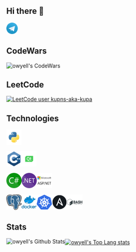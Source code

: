 ## Hi there 👋

<a href="https://t.me/kupns">
  <img alt="kupns"
       width="30px" 
       src="https://raw.githubusercontent.com/github/explore/80688e429a7d4ef2fca1e82350fe8e3517d3494d/topics/telegram/telegram.png" />
</a>

## CodeWars

<img src="https://www.codewars.com/users/kupns-aka-kupa/badges/large" alt="owyell's CodeWars">

## LeetCode

[![LeetCode user kupns-aka-kupa](https://img.shields.io/badge/dynamic/json?style=for-the-badge&labelColor=black&color=%23ffa116&label=kupns-aka-kupa&query=ranking&url=https%3A%2F%2Fleetcode-badge.vercel.app%2Fapi%2Fusers%2Fkupns-aka-kupa&logo=leetcode&logoColor=yellow)](https://leetcode.com/kupns-aka-kupa/)

## Technologies

<img alt="Python" 
     height="40" 
     src="https://raw.githubusercontent.com/github/explore/80688e429a7d4ef2fca1e82350fe8e3517d3494d/topics/python/python.png" />

<img alt="C++"
     align="left"
     height="40" 
     src="https://raw.githubusercontent.com/github/explore/80688e429a7d4ef2fca1e82350fe8e3517d3494d/topics/cpp/cpp.png" />

<img alt="Qt" 
     height="40" 
     src="https://raw.githubusercontent.com/github/explore/80688e429a7d4ef2fca1e82350fe8e3517d3494d/topics/qt/qt.png" />

<img alt="C#"
     align="left"
     height="40" 
     src="https://raw.githubusercontent.com/github/explore/80688e429a7d4ef2fca1e82350fe8e3517d3494d/topics/csharp/csharp.png" />

<img alt=".NET"
     align="left"
     height="40" 
     src="https://raw.githubusercontent.com/github/explore/80688e429a7d4ef2fca1e82350fe8e3517d3494d/topics/dotnet/dotnet.png" />

<img alt="ASP.NET"
     height="40" 
     src="https://raw.githubusercontent.com/github/explore/80688e429a7d4ef2fca1e82350fe8e3517d3494d/topics/aspnet/aspnet.png" />

<img alt="PostgeSql"
     align="left"
     height="40" 
     src="https://raw.githubusercontent.com/github/explore/80688e429a7d4ef2fca1e82350fe8e3517d3494d/topics/postgresql/postgresql.png" />

<img alt="Docker" 
     align="left"
     height="40" 
     src="https://raw.githubusercontent.com/github/explore/80688e429a7d4ef2fca1e82350fe8e3517d3494d/topics/docker/docker.png" />

<img alt="k8s"
     align="left"
     height="40"
     src="https://raw.githubusercontent.com/github/explore/80688e429a7d4ef2fca1e82350fe8e3517d3494d/topics/kubernetes/kubernetes.png" />

<img alt="Ansible"
     align="left"
     height="40"
     src="https://raw.githubusercontent.com/github/explore/80688e429a7d4ef2fca1e82350fe8e3517d3494d/topics/ansible/ansible.png" />
     
<img alt="Bash"
     height="40"
     src="https://raw.githubusercontent.com/github/explore/80688e429a7d4ef2fca1e82350fe8e3517d3494d/topics/bash/bash.png" />
     
## Stats

<a href="https://github.com/nevrending/github-readme-stats">
  <img align="left"
       alt="owyell's Github Stats" 
       src="https://github-readme-stats.vercel.app/api?username=kupns-aka-kupa&show_icons=true&layout=compact" />
</a>

<a href="https://github.com/nevrending/github-readme-stats">
  <img align="center" 
       alt="owyell's Top Lang stats"
       src="https://github-readme-stats.vercel.app/api/top-langs/?username=kupns-aka-kupa&layout=compact" />
</a>
